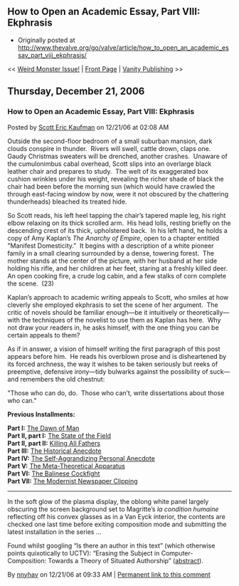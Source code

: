 ## How to Open an Academic Essay, Part VIII: Ekphrasis

 * Originally posted at http://www.thevalve.org/go/valve/article/how_to_open_an_academic_essay_part_viii_ekphrasis/

&lt;&lt; [Weird Monster Issue!](http://www.thevalve.org/go/valve/article/weird_monster_issue/) | [Front Page](http://www.thevalve.org/go/valve/) | [Vanity Publishing](http://www.thevalve.org/go/valve/article/vanity_publishing/) &gt;&gt;

##  Thursday, December 21, 2006 

### How to Open an Academic Essay, Part VIII: Ekphrasis

Posted by [Scott Eric Kaufman](http://www.thevalve.org/go/member/79/) on 12/21/06 at 02:08 AM

Outside the second-floor bedroom of a small suburban mansion, dark clouds conspire in thunder.  Rivers will swell, cattle drown, claps one.  Gaudy Christmas sweaters will be drenched, another crashes.  Unaware of the cumulonimbus cabal overhead, Scott slips into an overlarge black leather chair and prepares to study.  The welt of its exaggerated box cushion wrinkles under his weight, revealing the richer shade of black the chair had been before the morning sun (which would have crawled the through east-facing window by now, were it not obscured by the chattering thunderheads) bleached its treated hide.   

So Scott reads, his left heel tapping the chair’s tapered maple leg, his right elbow relaxing on its thick scrolled arm.  His head lolls, resting briefly on the descending crest of its thick, upholstered back.  In his left hand, he holds a copy of Amy Kaplan’s _The Anarchy of Empire_, open to a chapter entitled "Manifest Domesticity."  It begins with a description of a white pioneer family in a small clearing surrounded by a dense, towering forest.  The mother stands at the center of the picture, with her husband at her side holding his rifle, and her children at her feet, staring at a freshly killed deer.  An open cooking fire, a crude log cabin, and a few stalks of corn complete the scene.  (23)

Kaplan’s approach to academic writing appeals to Scott, who smiles at how cleverly she employed ekphrasis to set the scene of her argument.  The critic of novels should be familiar enough—be it intuitively or theoretically—with the techniques of the novelist to use them as Kaplan has here.  Why not draw your readers in, he asks himself, with the one thing you can be certain appeals to them?  

As if in answer, a vision of himself writing the first paragraph of this post appears before him.  He reads his overblown prose and is disheartened by its forced archness, the way it wishes to be taken seriously but reeks of preemptive, defensive irony—tidy bulwarks against the possibility of suck—and remembers the old chestnut:

"Those who can do, do.  Those who can’t, write dissertations about those who can."

**Previous Installments:**

**Part I:** [The Dawn of Man](http://acephalous.typepad.com/acephalous/2005/04/how_to_open_an_.html)  
**Part II, part I:** [The State of the Field](http://acephalous.typepad.com/acephalous/2005/04/how_to_open_an__1.html)  
**Part II, part II:** [Killing All Fathers](http://acephalous.typepad.com/acephalous/2005/05/how_to_open_an_.html)  
**Part III:** [The Historical Anecdote](http://acephalous.typepad.com/acephalous/2005/05/how_to_open_an__1.html)  
**Part IV:** [The Self-Aggrandizing Personal Anecdote](http://acephalous.typepad.com/acephalous/2005/05/how_to_open_an__2.html)  
**Part V:** [The Meta-Theoretical Apparatus](http://acephalous.typepad.com/acephalous/2005/05/how_to_open_an__3.html)  
**Part VI:** [The Balinese Cockfight](http://acephalous.typepad.com/acephalous/2005/06/how_to_open_an_.html)  
**Part VII:** [The Modernist Newspaper Clipping](http://acephalous.typepad.com/acephalous/2005/08/how_to_open_an_.html)

---

In the soft glow of the plasma display, the oblong white panel largely obscuring the screen background set to Magritte’s _la condition humaine_ reflecting off his convex glasses as in a Van Eyck interior, the contents are checked one last time before exiting composition mode and submitting the latest installation in the series ...

Found whilst googling “Is there an author in this text” (which otherwise points quixotically to UCTV): “Erasing the Subject in Computer-Composition: Towards a Theory of Situated Authorship” ([abstract](http://www.bsu.edu/cw2001/abstracts.htm#rosinski1)).

By [nnyhav](http://nnyhav.blogspot.com) on 12/21/06 at 09:33 AM | [Permanent link to this comment](http://www.thevalve.org/go/valve/article/how_to_open_an_academic_essay_part_viii_ekphrasis/#13424)


